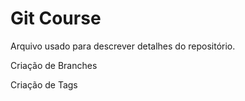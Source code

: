 # Git Course

Arquivo usado para descrever detalhes do repositório.

Criação de Branches

Criação de Tags